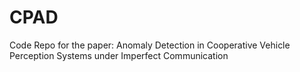 # CPAD
Code Repo for the paper: Anomaly Detection in Cooperative Vehicle Perception Systems under Imperfect Communication
